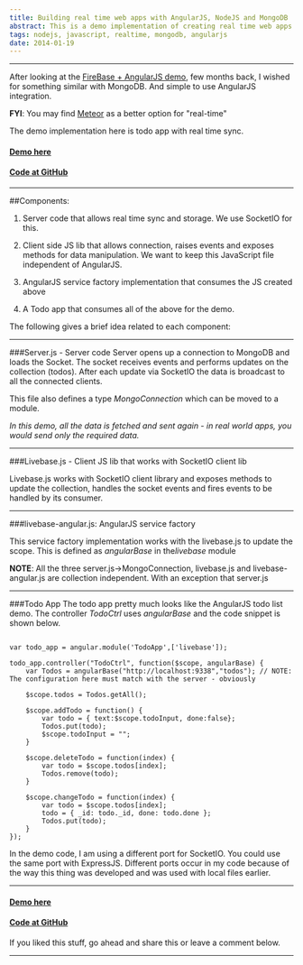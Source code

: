 ```yaml
---
title: Building real time web apps with AngularJS, NodeJS and MongoDB
abstract: This is a demo implementation of creating real time web apps with AngularJS and MongoDB. In here we implement a todo list that is synchronised in real time for all the users
tags: nodejs, javascript, realtime, mongodb, angularjs
date: 2014-01-19
---
```


---

After looking at the [FireBase + AngularJS demo](http://www.youtube.com/watch?v=C7ZI7z7qnHU), few months back, I wished for something similar with MongoDB. And simple to use AngularJS integration.

**FYI**: You may find [Meteor](https://www.meteor.com/) as a better option for "real-time"


The demo implementation here is todo app with real time sync.

#### [Demo here](http://livebase.anupshinde.com)

#### [Code at GitHub](https://github.com/anupshinde/livebase)

---

##Components:

1. Server code that allows real time sync and storage. We use SocketIO for this.

2. Client side JS lib that allows connection, raises events and exposes methods for data manipulation. We want to keep this JavaScript file independent of AngularJS.

3. AngularJS service factory implementation that consumes the JS created above

4. A Todo app that consumes all of the above for the demo. 

The following gives a brief idea related to each component:


---

###Server.js - Server code
Server opens up a connection to MongoDB and loads the Socket.
The socket receives events and performs updates on the collection (todos). After each update via SocketIO the data is broadcast to all the connected clients.

This file also defines a type *MongoConnection* which can be moved to a module.

*In this demo, all the data is fetched and sent again - in real world apps, you would send only the required data.*


---
###Livebase.js - Client JS lib that works with SocketIO client lib

Livebase.js works with SocketIO client library and exposes methods to update the collection, handles the socket events and fires events to be handled by its consumer.

---
###livebase-angular.js: AngularJS service factory 

This service factory implementation works with the livebase.js to update the scope. This is defined as *angularBase* in the*livebase* module


**NOTE**: All the three server.js->MongoConnection, livebase.js and livebase-angular.js are collection independent. With an exception that server.js


---
###Todo App
The todo app pretty much looks like the AngularJS todo list demo. The controller *TodoCtrl* uses *angularBase* and the code snippet is shown below. 

```

var todo_app = angular.module('TodoApp',['livebase']);

todo_app.controller("TodoCtrl", function($scope, angularBase) {
	var Todos = angularBase("http://localhost:9338","todos"); // NOTE: The configuration here must match with the server - obviously

	$scope.todos = Todos.getAll();

	$scope.addTodo = function() {
		var todo = { text:$scope.todoInput, done:false};
		Todos.put(todo);
		$scope.todoInput = "";
	}
	
	$scope.deleteTodo = function(index) {
		var todo = $scope.todos[index];
		Todos.remove(todo);		
	}
	
	$scope.changeTodo = function(index) {
		var todo = $scope.todos[index];
		todo = { _id: todo._id, done: todo.done };
		Todos.put(todo);
	}
});

```

In the demo code, I am using a different port for SocketIO. You could use the same port with ExpressJS.
Different ports occur in my code because of the way this thing was developed and was used with local files earlier.

---

#### [Demo here](http://livebase.anupshinde.com)

#### [Code at GitHub](https://github.com/anupshinde/livebase)


If you liked this stuff, go ahead and share this or leave a comment below.


---
